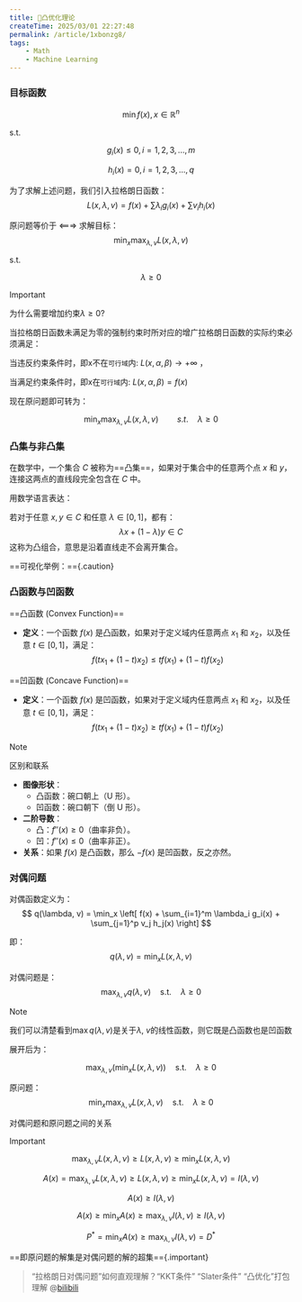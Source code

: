 ```yaml
---
title: 🌽凸优化理论
createTime: 2025/03/01 22:27:48
permalink: /article/1xbonzg8/
tags:
    - Math
    - Machine Learning
---
```


### 目标函数
$$\min f(x), x \in \mathbb{R}^n$$

s.t.

$$g_i(x) \leq 0,  i = 1, 2, 3, ..., m$$

$$h_i(x) = 0,  i = 1, 2, 3, ..., q$$

为了求解上述问题，我们引入拉格朗日函数：
$$ L(x, \lambda, v) = f(x) + \sum \lambda_i g_i(x) + \sum v_i h_i(x) $$

原问题等价于 <===> 求解目标：
$$ \min_x \max_{\lambda, v} L(x, \lambda, v) $$

s.t.

$$ \lambda \geq 0 $$

>[!important]
> 为什么需要增加约束$\lambda \geq 0$?
> 
>当拉格朗日函数未满足为零的强制约束时所对应的增广拉格朗日函数的实际约束必须满足：
> 
> 当违反约束条件时，即x不在`可行域`内: $L(x, \alpha, \beta) \rightarrow +\infty$ ，
> 
>当满足约束条件时，即x在`可行域`内: $L(x, \alpha, \beta) = f(x)$

现在原问题即可转为：

$$ \min_x \max_{\lambda, v} L(x, \lambda, v)  \quad\quad s.t.\quad \lambda \geq 0 $$

### 凸集与非凸集
在数学中，一个集合 $C$ 被称为==凸集==，如果对于集合中的任意两个点 $x$ 和 $y$，连接这两点的直线段完全包含在 $C$ 中。

用数学语言表达：

若对于任意 $x, y \in C$ 和任意 $\lambda \in [0, 1]$，都有：
$$
\lambda x + (1 - \lambda) y \in C
$$
这称为凸组合，意思是沿着直线走不会离开集合。

==可视化举例：=={.caution}
<CardGrid>
<ImageCard
image="https://cdn.jsdelivr.net/gh/paiad/picture-bed@main/img/convex-set-e2.png"
title="非凸集"
/>
<ImageCard
image="https://cdn.jsdelivr.net/gh/paiad/picture-bed@main/img/convex-set-e1.png"
title="凸集"
/>
</CardGrid>

### 凸函数与凹函数
<ImageCard
image="https://cdn.jsdelivr.net/gh/paiad/picture-bed@main/img/convex-concave-v1.png"
title="凸函数与凹函数"
/>



==凸函数 (Convex Function)==

- **定义**：一个函数 $f(x)$ 是凸函数，如果对于定义域内任意两点 $x_1$ 和 $x_2$，以及任意 $t \in [0, 1]$，满足：
  $$
  f(t x_1 + (1-t) x_2) \leq t f(x_1) + (1-t) f(x_2)
  $$

==凹函数 (Concave Function)==

- **定义**：一个函数 $f(x)$ 是凹函数，如果对于定义域内任意两点 $x_1$ 和 $x_2$，以及任意 $t \in [0, 1]$，满足：
  $$
  f(t x_1 + (1-t) x_2) \geq t f(x_1) + (1-t) f(x_2)
  $$

>[!note]
>区别和联系
>
>- **图像形状**：
>    - 凸函数：碗口朝上（U 形）。
>    - 凹函数：碗口朝下（倒 U 形）。
>- **二阶导数**：
>    - 凸：$f''(x) \geq 0$（曲率非负）。
>    - 凹：$f''(x) \leq 0$（曲率非正）。
>- **关系**：如果 $f(x)$ 是凸函数，那么 $-f(x)$ 是凹函数，反之亦然。

### 对偶问题

对偶函数定义为：
$$
q(\lambda, v) = \min_x \left[ f(x) + \sum_{i=1}^m \lambda_i g_i(x) + \sum_{j=1}^p v_j h_j(x) \right]
$$


即：
$$
q(\lambda, v) = \min_x L(x, \lambda, v)
$$

对偶问题是：
$$
\max_{\lambda, v} q(\lambda, v) \quad \text{s.t.} \quad \lambda \geq 0
$$

>[!note]
>我们可以清楚看到$\max  q(\lambda, v)$是关于$\lambda$, $v$的线性函数，则它既是凸函数也是凹函数


展开后为：

$$
\max_{\lambda, v} \left( \min_x L(x, \lambda, v) \right) \quad \text{s.t.} \quad \lambda \geq 0
$$

原问题：
$$ \min_x \max_{\lambda, v} L(x, \lambda, v) \quad \text{s.t.} \quad \lambda \geq 0$$


对偶问题和原问题之间的关系
>[!important]
>$$
>\max_{\lambda, \nu} L(x, \lambda, \nu) \geq L(x, \lambda, \nu) \geq \min_{x} L(x, \lambda, \nu)
>$$
>
>$$
>A(x) = \max_{\lambda, \nu} L(x, \lambda, \nu) \geq L(x, \lambda, \nu) \geq \min_{x} L(x, \lambda, \nu) = I(\lambda, \nu)
>$$
>
>$$
>A(x) \geq I(\lambda, \nu)
>$$
>
>$$
>A(x) \geq \min_{x} A(x) \geq \max_{\lambda, \nu} I(\lambda, \nu) \geq I(\lambda, \nu)
>$$
>
>$$
>P^* = \min_{x} A(x) \geq \max_{\lambda, \nu} I(\lambda, \nu) = D^*
>$$
> 

==即原问题的解集是对偶问题的解的超集=={.important}





>“拉格朗日对偶问题”如何直观理解？“KKT条件” “Slater条件” “凸优化”打包理解
@[bilibili](BV1HP4y1Y79e)